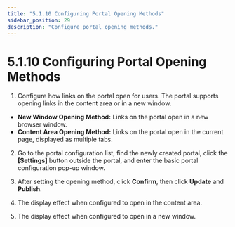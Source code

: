 ```yaml
---
title: "5.1.10 Configuring Portal Opening Methods"
sidebar_position: 29
description: "Configure portal opening methods."
---
```


# 5.1.10 Configuring Portal Opening Methods

1. Configure how links on the portal open for users. The portal supports opening links in the content area or in a new window.

- **New Window Opening Method:** Links on the portal open in a new browser window.
- **Content Area Opening Method:** Links on the portal open in the current page, displayed as multiple tabs.

2. Go to the portal configuration list, find the newly created portal, click the **[Settings]** button outside the portal, and enter the basic portal configuration pop-up window.

3. After setting the opening method, click **Confirm**, then click **Update** and **Publish**.

4. The display effect when configured to open in the content area.

5. The display effect when configured to open in a new window.
